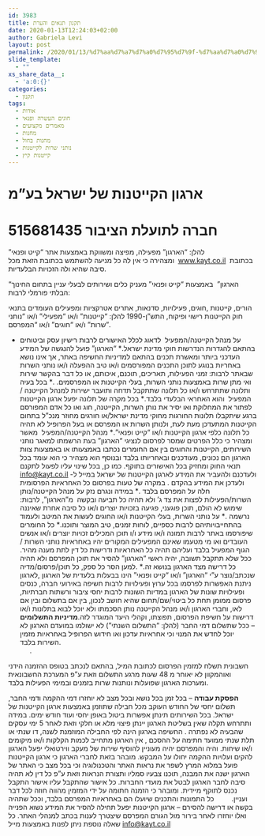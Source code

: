 ```yaml
---
id: 3983
title: תקנון תנאים והערת
date: 2020-01-13T12:24:03+02:00
author: Gabriela Levi
layout: post
permalink: /2020/01/13/%d7%aa%d7%a7%d7%a0%d7%95%d7%9f-%d7%aa%d7%a0%d7%90%d7%99%d7%9d-%d7%95%d7%94%d7%a2%d7%a8%d7%aa/
slide_template:
  - ""
xs_share_data__:
  - 'a:0:{}'
categories:
  - תקנון
tags:
  - אודות
  - חוגים העשרה ופנאי
  - מאמרים מקצועים
  - מחנות
  - מחנות בחול
  - נותני שרות לקייטנות
  - קייטנות קיץ
---
```

# ארגון הקייטנות של ישראל בע”מ

# חברה לתועלת הציבור 515681435

להלן: “הארגון” מפעילה, מפיצה ומשווקת באמצעות אתר “קייט ופנאי” בכתובת  <u>[<span dir="LTR">www.kayt.co.il</span>](https://www.kayt.co.il/)</u>  ומצהירה כי אין לה כל מניעה להשתמש בכתובת הזאת מכל סיבה שהיא ולה הזכויות הבלעדיות.

“הארגון”  באמצעות “קייט ופנאי” מעניק כלים ושירותים לבעלי עניין בתחום החינוך הבלתי פורמלי לרבות:

הורים, קייטנות ,חוגים, פעילויות, סדנאות, אתרים אטרקציות ומפעילים העומדים בתנאי חוק הקייטנות רישוי ופיקוח, התש”ן-<span dir="LTR">1990</span> להלן: “קייטנות” ו/או “מפעילי” ו/או “נותני שרות” ו/או “חוגים” ו/או “המפרסם”.

*   על מנהל הקייטנה/המפעיל  לדאוג לכלל האישורים לרבות רישיון עסק וביטוחים בהתאם להגדרות הנדרשות חוקי מדינת ישראל.*   “הארגון” פועל להנגשה של המידע העדכני ביותר ומאשרת תכנים בהתאם למדיניות החשיפה באתר, אך אינו נושא באחריות בנוגע לתוכן התכנים המפורסמים ו/או טיב ההפעלה ו/או נותני השרות שבאתר לרבות: זמני הפעילות, תאריכים, תוכנם, איכותם, או כל דבר בהקשר שירות ואי מתן שרות באמצעות נותני השרות, בעלי הקייטנות או המפרסמים. .*   בכל בעיה ותלונה שתתרחש ו/או כל תלונה שתתקבל תדחה ותועבר ישירות למנהל הקייטנה / המפעיל  והוא האחראי הבלעדי בלבד.*   בכל מקרה של תלונה יפעל ארגון הקייטנות לפתור את המחלוקת ואו יסיר את נותן השרות, הקייטנה, חוג ואו כל אדם המפורסם ברגע שיתקבלו תלונות החורגות מחוקי מדינת ישראל/או חורגים מחוזר מנכ”ל בתחום הקייטנות המתעדכן מעת לעת, ולנותן השרות או המפרסם או בעל הפרופיל לא תהיה כל תלונה כלפי ארגון הקייטנות ו/או “קייט ופנאי”.*   מנהל הקייטנה/המפעיל  מאשר ומצהיר כי כלל הפרטים שמסר לפרסום לנציגי “הארגון” בעת הרשמתו למאגר נותני השירותים, הקייטנות והחוגים בין אם החומרים נכתבו באמצעותו או באמצעות צוות הארגון הם נכונים, מעודכנים ובאחריותו בלבד ובנוסף הוא מצהיר כי הוא עומד בכל תנאי החוק ומחזיק בכל האישורים בתוקף. כמו כן, בכל שינוי עליו לפעול לתקנם ולעדכנם ולהעביר את המידע לארגון הקייטנות של ישראל במייל ל- <u><span dir="LTR">info@kayt.co.il</span></u> ולעדכן את המידע בהקדם . במקרה של טעות בפרסום כל האחראיות הפרסומית חלה על המפרסם בלבד .*   במידה ונגרם נזק על מנהל הקייטנה/נותן השרות/הפעילות לפצות את צד ג’ ולא תהיה כל תביעה ובקשה  מ”הארגון”, לרבות: שימוש לא הולם, תוכן פוגעני, פגיעה בזכויות יוצרים ו/או כל סיבה אחרת שאיננה נרשמה .*   על נותני השרות, בעלי הקייטנות ו/או החוגים לעשות את המיטב ולעמוד בהתחייבויותיהם לרבות כספיים, לוחות זמנים, טיב המוצר ותוכנו.*   כל החומרים שיפורסמו באתר לרבות תמונה ו/או מידע ו/ו תוכן המכילים זכויות יוצרים ו/או אנשים העובדים ואו מי מטעמו שאינם המפעילים המקורים יהיו באחראיות נותני השרות / הגוף המפעיל בלבד ועליהם תהיה כל האחראיות ודרישות כל דין לתת מענה מהיר. ככל שלא תתקבל תשובה, יהיה ראשי “הארגון” להסיר את תוכן המפרסם ולא תהיה כל דרישה מצד הארגון בנושא זה.*   .למען הסר כל ספק, כל תוכן/פרסום/מדיה שנכתב/נוצר ע”י “הארגון” ו/או “קייט ופנאי” הינו בבעלות בלעדית של הארגון ,לארגון ניתנת האפשרות לפרסמו בכל ערוץ ופעילויות לרבות חשיפה באירועי חברה, כנסים ופעילויות שונות של הארגון במדיות השונות לרבות יחסי ציבור ורשתות חברתיות, פרסום ממומן תחת כל ביטוי/שם/תחום שהיא חושב לנכון, בין אם בתשלום ובין אם לאו, וחברי הארגון ו/או מנהל הקייטנה נותן הסכמתו ולא יוכל לבוא בתלונות ו/או דרישות על חשיפת הפרסום, תפוצתו, וקהלי היעד המוגדר לזה.**מדיניות התשלומים** – ככל שתשלום דמי החבר (להלן: “התשלום השנתי”) לא ישולמו במועדם הארגון לא יוכל לחדש את המנוי וכי אחראיות עדכון ואו חידוש הפרופיל באחראיות מזמין השירות בלבד.                                                                                                         .

חשבונית תשלח למזמין הפרסום לכתובת המיל, בהתאם לנכתב בטופס ההזמנה הידני ואוהמקוון לא יאוחר מ <span dir="LTR">48</span> שעות מרגע התשלום וזאת ע”פ המערכת החשבונאית ומערכות הארגון שפועלות ונותנות שרות בזמנים ובמימי הפעילות בלבד.

**הפסקת עבודה** – בכל זמן בכל נושא ובכל מצב לא יוחזרו דמי ההקמה ודמי החבר, תשלום יחסי של החודש העוקב מכל חבילה שתוזמן באמצעות ארגון הקייטנות של ישראל. בכל השירותים תינתן אפשרות ביטול באופן יחסי ועוד חודש ימים. במידה ותתרחש תקלה שאין בשליטת הארגון יינתן פיצוי מלא או חלקי וזאת לאחר <span dir="LTR">5</span> ימי עסקים שהבעיה לא נפתרה . החשיפה בארגון הינה לפי החבילה המוזמנת לשנה, דו שנתי או תלת שנתי ממועד חתימה על ההסכם , אין הארגון מתחייב לכמות הקלקות ו/או מיקומים ו/או שיחות. והיה והמפרסם יהיה מעוניין להוסיף שירות של מעקב ווירטואלי יפעל הארגון להקים ועלויות ההקמה יחולו על המבקש. מובהר בזאת לחברי הארגון כי ארגון הקייטנות פועל במלוא המרץ לשפר את נראות האתר והטכנולוגיה וכי בכל מצב כי האתר של הארגון ישנה את המבנה, תוכנו צבעיו סמליו ותצורת הנראות וזאת ע”פ כל דין לא תהיה סיבה לחבר הארגון לבטל את מועדי החברות. כל אישור שהתקבל עליו אישור התקבל נכנס לתוקף מיידית. ומובהר כי הזמנה חתומה על ידי המזמין מהווה חוזה לכל דבר ועניין.         כל התמונות והתכנים שיועלו הם באחראיות המפרסם בלבד, וככל שתהיה בקשה או דרישה להסירם – ארגון הקייטנות יפעל תחילה להסיר את המידע נשוא הפנייה ואלו יוחזרו לאחר בירור מול הגורם המפרסם שיצטרך לענות בכתב למנהלי האתר. כל שאלה נוספת ניתן לפנות באמצעות מייל [info@kayt.co.il](mailto:israel@kayt.co.il)